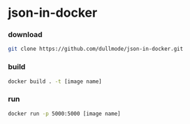 # json-in-docker

### download
```bash
git clone https://github.com/dullmode/json-in-docker.git
```

### build
```bash
docker build . -t [image name]
```
### run
```bash
docker run -p 5000:5000 [image name]
```
